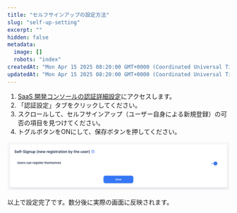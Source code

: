 ```yaml
---
title: "セルフサインアップの設定方法"
slug: "self-up-setting"
excerpt: ""
hidden: false
metadata: 
  image: []
  robots: "index"
createdAt: "Mon Apr 15 2025 08:20:00 GMT+0000 (Coordinated Universal Time)"
updatedAt: "Mon Apr 15 2025 08:20:00 GMT+0000 (Coordinated Universal Time)"
---
```

1. <a href="https://settings.console.saasus.io/customize" target="_blank">SaaS 開発コンソールの認証詳細設定</a>にアクセスします。
2. 「認証設定」タブをクリックしてください。
3. スクロールして、セルフサインアップ（ユーザー自身による新規登録）の可否の項目を見つけてください。
4. トグルボタンをONにして、保存ボタンを押してください。

![self-up-setting-1](/ja/img/part-4/aws-marketplace-integration/supplementary/self-up-setting-1.png)

以上で設定完了です。数分後に実際の画面に反映されます。
